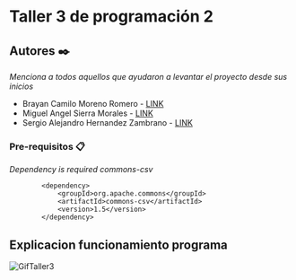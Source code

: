 # Taller 3 de programación 2

## Autores ✒️

_Menciona a todos aquellos que ayudaron a levantar el proyecto desde sus inicios_

- Brayan Camilo Moreno Romero - [LINK](https://github.com/bmorenor)
- Miguel Angel Sierra Morales - [LINK](https://github.com/MICKISS)
- Sergio Alejandro Hernandez Zambrano - [LINK](https://github.com/Sergio-mix)

### Pre-requisitos 📋

_Dependency is required  commons-csv_

```
        <dependency>
            <groupId>org.apache.commons</groupId>
            <artifactId>commons-csv</artifactId>
            <version>1.5</version>
        </dependency>
```
## Explicacion funcionamiento programa
![GifTaller3](https://user-images.githubusercontent.com/73042237/114315710-c76d5c80-9ac5-11eb-98ba-e3cb464e986c.gif)
